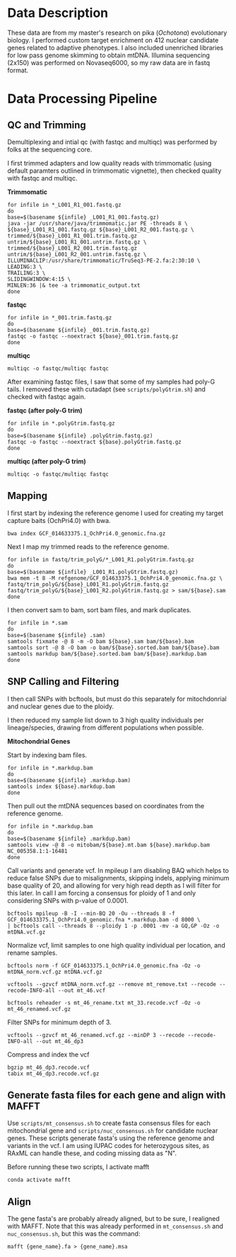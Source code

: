 # Data Description
These data are from my master's research on pika (*Ochotona*) evolutionary biology. I performed custom target enrichment on 412 nuclear candidate genes related to adaptive phenotypes. I also included unenriched libraries for low pass genome skimming to obtain mtDNA. Illumina sequencing (2x150) was performed on Novaseq6000, so my raw data are in fastq format.

# Data Processing Pipeline
## QC and Trimming
Demultiplexing and intial qc (with fastqc and multiqc) was performed by folks at the sequencing core.

I first trimmed adapters and low quality reads with trimmomatic (using default paramters outlined in trimmomatic vignette), then checked quality with fastqc and multiqc.

**Trimmomatic**
```
for infile in *_L001_R1_001.fastq.gz 
do
base=$(basename ${infile} _L001_R1_001.fastq.gz)
java -jar /usr/share/java/trimmomatic.jar PE -threads 8 \
${base}_L001_R1_001.fastq.gz ${base}_L001_R2_001.fastq.gz \
trimmed/${base}_L001_R1_001.trim.fastq.gz untrim/${base}_L001_R1_001.untrim.fastq.gz \
trimmed/${base}_L001_R2_001.trim.fastq.gz untrim/${base}_L001_R2_001.untrim.fastq.gz \
ILLUMINACLIP:/usr/share/trimmomatic/TruSeq3-PE-2.fa:2:30:10 \
LEADING:3 \
TRAILING:3 \
SLIDINGWINDOW:4:15 \
MINLEN:36 |& tee -a trimmomatic_output.txt
done 
```
**fastqc**
```
for infile in *_001.trim.fastq.gz 
do
base=$(basename ${infile} _001.trim.fastq.gz)
fastqc -o fastqc --noextract ${base}_001.trim.fastq.gz
done
```
**multiqc**
```
multiqc -o fastqc/multiqc fastqc
```

After examining fastqc files, I saw that some of my samples had poly-G tails. I removed these with cutadapt (see `scripts/polyGtrim.sh`) and checked with fastqc again.

**fastqc (after poly-G trim)**
```
for infile in *.polyGtrim.fastq.gz 
do 
base=$(basename ${infile} .polyGtrim.fastq.gz) 
fastqc -o fastqc --noextract ${base}.polyGtrim.fastq.gz
done
```
**multiqc (after poly-G trim)**
```
multiqc -o fastqc/multiqc fastqc
```

## Mapping
I first start by indexing the reference genome I used for creating my target capture baits (OchPri4.0) with bwa.

```
bwa index GCF_014633375.1_OchPri4.0_genomic.fna.gz
```
Next I map my trimmed reads to the reference genome.
```
for infile in fastq/trim_polyG/*_L001_R1.polyGtrim.fastq.gz
do
base=$(basename ${infile} _L001_R1.polyGtrim.fastq.gz)
bwa mem -t 8 -M refgenome/GCF_014633375.1_OchPri4.0_genomic.fna.gz \
fastq/trim_polyG/${base}_L001_R1.polyGtrim.fastq.gz fastq/trim_polyG/${base}_L001_R2.polyGtrim.fastq.gz > sam/${base}.sam
done
```
I then convert sam to bam, sort bam files, and mark duplicates.
```
for infile in *.sam
do
base=$(basename ${infile} .sam)
samtools fixmate -@ 8 -m -O bam ${base}.sam bam/${base}.bam
samtools sort -@ 8 -O bam -o bam/${base}.sorted.bam bam/${base}.bam
samtools markdup bam/${base}.sorted.bam bam/${base}.markdup.bam
done
```
## SNP Calling and Filtering
I then call SNPs with bcftools, but must do this separately for mitochdonrial and nuclear genes due to the ploidy. 

I then reduced my sample list down to 3 high quality individuals per lineage/species, drawing from different populations when possible. 

**Mitochondrial Genes**

Start by indexing bam files.
```
for infile in *.markdup.bam
do
base=$(basename ${infile} .markdup.bam)
samtools index ${base}.markdup.bam
done
```
Then pull out the mtDNA sequences based on coordinates from the reference genome.
```
for infile in *.markdup.bam
do
base=$(basename ${infile} .markdup.bam)
samtools view -@ 8 -o mitobam/${base}.mt.bam ${base}.markdup.bam NC_005358.1:1-16481
done
```
Call variants and generate vcf. In mpileup I am disabling BAQ which helps to reduce false SNPs due to misalignments, skipping indels, applying minimum base quality of 20, and allowing for very high read depth as I will filter for this later. In call I am forcing a consensus for ploidy of 1 and only considering SNPs with p-value of 0.0001.
```
bcftools mpileup -B -I --min-BQ 20 -Ou --threads 8 -f GCF_014633375.1_OchPri4.0_genomic.fna *.markdup.bam -d 8000 \
| bcftools call --threads 8 --ploidy 1 -p .0001 -mv -a GQ,GP -Oz -o mtDNA.vcf.gz
```
Normalize vcf, limit samples to one high quality individual per location, and rename samples.
```
bcftools norm -f GCF_014633375.1_OchPri4.0_genomic.fna -Oz -o mtDNA_norm.vcf.gz mtDNA.vcf.gz

vcftools --gzvcf mtDNA_norm.vcf.gz --remove mt_remove.txt --recode --recode-INFO-all --out mt_46.vcf

bcftools reheader -s mt_46_rename.txt mt_33.recode.vcf -Oz -o mt_46_renamed.vcf.gz
```
Filter SNPs for minimum depth of 3.
```
vcftools --gzvcf mt_46_renamed.vcf.gz --minDP 3 --recode --recode-INFO-all --out mt_46_dp3
```
Compress and index the vcf
```
bgzip mt_46_dp3.recode.vcf
tabix mt_46_dp3.recode.vcf.gz
```

## Generate fasta files for each gene and align with MAFFT
Use `scripts/mt_consensus.sh` to create fasta consensus files for each mitochondrial gene and `scripts/nuc_consensus.sh` for candidate nuclear genes. These scripts generate fasta's using the reference genome and variants in the vcf. I am using IUPAC codes for heterozygous sites, as RAxML can handle these, and coding missing data as "N". 

Before running these two scripts, I activate mafft
```
conda activate mafft
```

## Align
The gene fasta's are probably already aligned, but to be sure, I realigned with MAFFT. Note that this was already performed in `mt_consensus.sh` and `nuc_consensus.sh`, but this was the command:

```
mafft {gene_name}.fa > {gene_name}.msa
```
